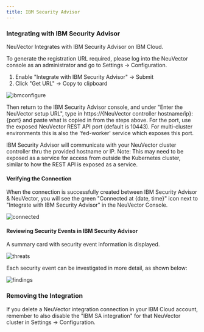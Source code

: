 ```yaml
---
title: IBM Security Advisor
---
```


### Integrating with IBM Security Advisor

NeuVector Integrates with IBM Security Advisor on IBM Cloud.

To generate the registration URL required, please log into the NeuVector console as an administrator and go to Settings -> Configuration.

1. Enable "Integrate with IBM Security Advisor" -> Submit
2. Click "Get URL" -> Copy to clipboard

![ibmconfigure](/img/08.integration/08.ibmsa/ibmsa_config_new.png)

Then return to the IBM Security Advisor console, and under "Enter the NeuVector setup URL", type in https://{NeuVector controller hostname/ip}:{port} and paste what is copied in from the steps above. For the port, use the exposed NeuVector REST API port (default is 10443). For multi-cluster environments this is also the 'fed-worker' service which exposes this port.


IBM Security Advisor will communicate with your NeuVector cluster controller thru the provided hostname or IP. Note: This may need to be exposed as a service for access from outside the Kubernetes cluster, similar to how the REST API is exposed as a service.

#### Verifying the Connection

When the connection is successfully created between IBM Security Advisor & NeuVector, you will see the green "Connected at {date, time}" icon next to "Integrate with IBM Security Advisor" in the NeuVector Console.

![connected](/img/08.integration/08.ibmsa/ibmsa_connected.png)

#### Reviewing Security Events in IBM Security Advisor

A summary card with security event information is displayed.

![threats](/img/08.integration/08.ibmsa/ibm_sa_threat_summary.png)

Each security event can be investigated in more detail, as shown below:

![findings](/img/08.integration/08.ibmsa/ibm_sa_findings.png)

### Removing the Integration
If you delete a NeuVector integration connection in your IBM Cloud account, remember to also disable the "IBM SA integration" for that NeuVector cluster in Settings -> Configuration.
